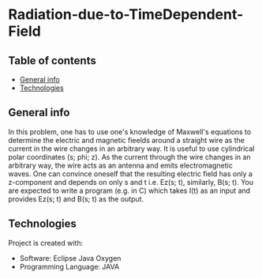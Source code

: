 # Radiation-due-to-TimeDependent-Field

## Table of contents
* [General info](#general-info)
* [Technologies](#technologies)

## General info
In this problem, one has to use one's knowledge of Maxwell's equations to determine the electric and magnetic fieelds around a straight wire as the current in the wire changes in an arbitrary way. It is useful to use cylindrical polar coordinates (s; phi; z). As the current through the wire changes in an arbitrary way, the wire acts as an antenna and emits electromagnetic waves. One can convince oneself that the resulting electric field has only a z-component and depends on only s and t i.e. Ez(s; t), similarly, B(s; t). You are expected to write a program (e.g. in C) which takes I(t) as an input and provides Ez(s; t) and B(s; t) as the output.

## Technologies
Project is created with:
* Software: Eclipse Java Oxygen
* Programming Language: JAVA
	
